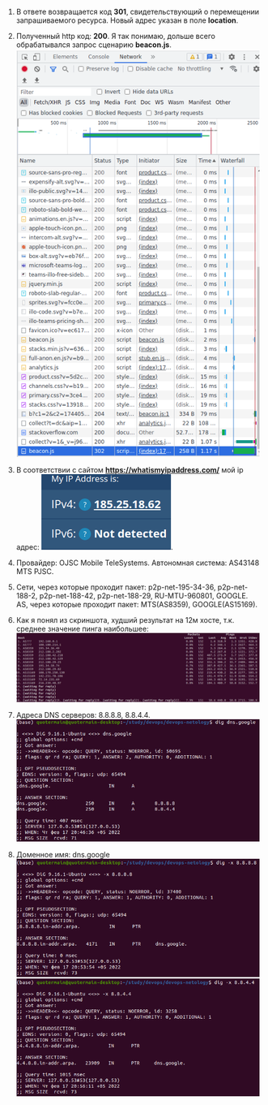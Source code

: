 1. В ответе возвращается код **301**, свидетельствующий о перемещении запрашиваемого ресурса. Новый адрес указан в поле **location**.

2. Полученный http код: **200**. Я так понимаю, дольше всего обрабатывался запрос сценарию **beacon.js**.
![](screenshots/browser_console.png)

3. В соответствии с сайтом **https://whatismyipaddress.com/** мой ip адрес:
![](screenshots/my_ip.png).

4. Провайдер: OJSC Mobile TeleSystems. Автономная система: AS43148 MTS PJSC.

5. Сети, через которые проходит пакет: p2p-net-195-34-36, p2p-net-188-2, p2p-net-188-42, p2p-net-188-29, RU-MTU-960801, GOOGLE. AS, через которые проходит пакет: MTS(AS8359), GOOGLE(AS15169).

6. Как я понял из скриншота, худший результат на 12м хосте, т.к. среднее значение пинга наибольшее:
![](screenshots/google_latency.png)

7. Адреса DNS серверов: 8.8.8.8, 8.8.4.4.
![](screenshots/google_dns_.png)

8. Доменное имя: dns.google
![](screenshots/dns_check_1.png)
![](screenshots/dns_check_2.png)
